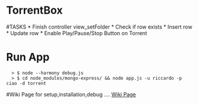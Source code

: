 <h1>TorrentBox</h1>
#TASKS
* Finish controller view_setFolder
      * Check if row exists
      * Insert row
      * Update row
* Enable Play/Pause/Stop Button on Torrent

# Run App
```text
  > $ node --harmony debug.js
  > $ cd node_modules/mongo-express/ && node app.js -u riccardo -p ciao -d torrent
```
#Wiki Page
  for setup,installation,debug ....
  [Wiki Page](https://github.com/rokity/torrentbox/wiki)
